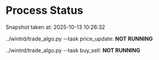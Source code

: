 # Process Status

Snapshot taken at: 2025-10-13 10:26:32

../wintrd/trade_algo.py --task price_update: **NOT RUNNING**

../wintrd/trade_algo.py --task buy_sell: **NOT RUNNING**

